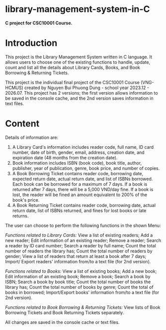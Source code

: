 # library-management-system-in-C
**C project for CSC10001 Course.**

# Introduction
This project is the Library Management System written in C language. It allows users to choose one of the existing functions to handle, update, count and list all the details about Library Cards, Books, and Book Borrowing & Returning Tickets.

This project is the individual final project of the CSC10001 Course (VNG-HCMUS) created by Nguyen Bui Phuong Dung - school year 2023.12 - 2026.07. 
This project has 2 versions; the first version allows information to be saved in the console cache, and the 2nd version saves information in text files.

# Content
Details of information are:
1. A Library Card's information includes reader code, full name, ID card number, date of birth, gender, email, address, creation date, and expiration date (48 months from the creation date).
2. Book information includes ISBN (book code), book title, author, publisher, year of publication, genre, book price, and number of copies.
3. A Book Borrowing Ticket contains reader code, borrowing date, expected return date, actual return date, and list of ISBNs borrowed. Each book can be borrowed for a maximum of 7 days. If a book is returned after 7 days, there will be a 5,000 VND/day fine. If a book is lost, the reader will be fined an amount equivalent to 200% of the book's price. 
4. A Book Returning Ticket contains reader code, borrowing date, actual return date, list of ISBNs returned, and fines for lost books or late returns.

The user can choose to perform the following functions in the shown Menu:

_Functions related to Library Cards:_
View a list of existing readers; Add a new reader; Edit information of an existing reader; Remove a reader; Search a reader by ID card number; Search a reader by full name; Count the total number of readers the library has; Count the total number of readers by gender; View a list of readers that return at least a book after 7 days; Import/ Export readers' information from/to a text file (for 2nd version).

_Functions related to Books:_
View a list of existing books; Add a new book; Edit information of an existing book; Remove a book; Search a book by ISBN; Search a book by book title; Count the total number of books the library has; Count the total number of books by genre; Count the total of books in borrowed; Import/Export books' information from/to a text file (for 2nd version).

_Functions related to Book Borrowing & Returning Tickets:_
View lists of Book Borrowing Tickets and Book Returning Tickets separately.

All changes are saved in the console cache or text files.
